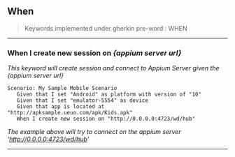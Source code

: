 ## When

> Keywords implemented under gherkin pre-word : WHEN

---

### When I create new session on _{appium server url}_

_This keyword will create session and connect to Appium Server given the {appium server url}_

```gherkin
Scenario: My Sample Mobile Scenario
   Given that I set "Android" as platform with version of "10"
   Given that I set "emulator-5554" as device
   Given that app is located at "http://apksample.ueuo.com/apk/Kids.apk"
   When I create new session on "http://0.0.0.0:4723/wd/hub"
```

_The example above will try to connect on the appium server 'http://0.0.0.0:4723/wd/hub'_

---
